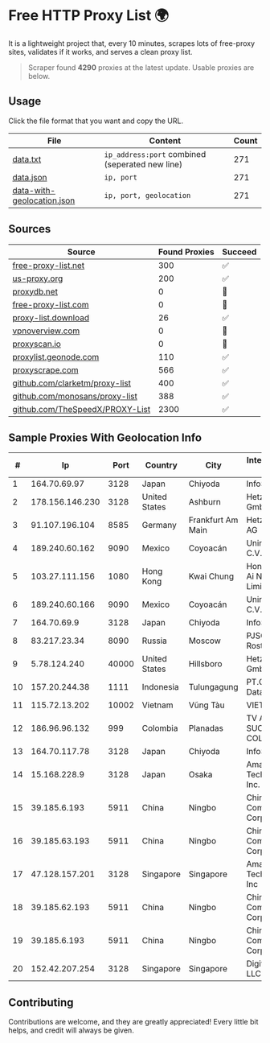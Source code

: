 
# Free HTTP Proxy List 🌍

It is a lightweight project that, every 10 minutes, scrapes lots of free-proxy sites, validates if it works, and serves a clean proxy list.


> Scraper found **4290** proxies at the latest update. Usable proxies are below.

## Usage

Click the file format that you want and copy the URL.


|File|Content|Count|
|----|-------|-----|
|[data.txt](https://raw.githubusercontent.com/themiralay/Proxy-List-World/master/data.txt)|`ip_address:port` combined (seperated new line)|271|
|[data.json](https://raw.githubusercontent.com/themiralay/Proxy-List-World/master/data.json)|`ip, port`|271|
|[data-with-geolocation.json](https://raw.githubusercontent.com/themiralay/Proxy-List-World/master/data-with-geolocation.json)|`ip, port, geolocation`|271|

## Sources

|Source|Found Proxies|Succeed|
|------|-------------|-------|
|[free-proxy-list.net](https://free-proxy-list.net)|300|✅|
|[us-proxy.org](https://www.us-proxy.org)|200|✅|
|[proxydb.net](http://proxydb.net)|0|🚫|
|[free-proxy-list.com](https://free-proxy-list.com/?page=&port=&type%5B%5D=http&type%5B%5D=https&up_time=0&search=Search)|0|🚫|
|[proxy-list.download](https://www.proxy-list.download/HTTP)|26|✅|
|[vpnoverview.com](https://vpnoverview.com/privacy/anonymous-browsing/free-proxy-servers)|0|🚫|
|[proxyscan.io](https://www.proxyscan.io)|0|🚫|
|[proxylist.geonode.com](https://proxylist.geonode.com/api/proxy-list?limit=300&page=1&sort_by=lastChecked&sort_type=desc&protocols=http,https)|110|✅|
|[proxyscrape.com](https://api.proxyscrape.com/v2/?request=displayproxies&protocol=http&timeout=10000&country=all&ssl=all&anonymity=all)|566|✅|
|[github.com/clarketm/proxy-list](https://raw.githubusercontent.com/clarketm/proxy-list/master/proxy-list-raw.txt)|400|✅|
|[github.com/monosans/proxy-list](https://raw.githubusercontent.com/monosans/proxy-list/main/proxies/http.txt)|388|✅|
|[github.com/TheSpeedX/PROXY-List](https://raw.githubusercontent.com/TheSpeedX/PROXY-List/master/http.txt)|2300|✅|


## Sample Proxies With Geolocation Info

|#|Ip|Port|Country|City|Internet Service Provider|
|-|--|----|-------|----|-------------------------|
|1|164.70.69.97|3128|Japan|Chiyoda|InfoSphere|
|2|178.156.146.230|3128|United States|Ashburn|Hetzner Online GmbH|
|3|91.107.196.104|8585|Germany|Frankfurt Am Main|Hetzner Online AG|
|4|189.240.60.162|9090|Mexico|Coyoacán|Uninet S.A. de C.V.|
|5|103.27.111.156|1080|Hong Kong|Kwai Chung|Hong Kong San Ai Net Int'l Limited|
|6|189.240.60.166|9090|Mexico|Coyoacán|Uninet S.A. de C.V.|
|7|164.70.69.9|3128|Japan|Chiyoda|InfoSphere|
|8|83.217.23.34|8090|Russia|Moscow|PJSC Rostelecom|
|9|5.78.124.240|40000|United States|Hillsboro|Hetzner Online GmbH|
|10|157.20.244.38|1111|Indonesia|Tulungagung|PT.Global Media Data Prima|
|11|115.72.13.202|10002|Vietnam|Vũng Tàu|VIETELmetro|
|12|186.96.96.132|999|Colombia|Planadas|TV AZTECA SUCURSAL COLOMBIA|
|13|164.70.117.78|3128|Japan|Chiyoda|InfoSphere|
|14|15.168.228.9|3128|Japan|Osaka|Amazon Technologies Inc.|
|15|39.185.6.193|5911|China|Ningbo|China Mobile Communications Corporation|
|16|39.185.63.193|5911|China|Ningbo|China Mobile Communications Corporation|
|17|47.128.157.201|3128|Singapore|Singapore|Amazon Technologies Inc|
|18|39.185.62.193|5911|China|Ningbo|China Mobile Communications Corporation|
|19|39.185.6.193|5911|China|Ningbo|China Mobile Communications Corporation|
|20|152.42.207.254|3128|Singapore|Singapore|DigitalOcean, LLC|



## Contributing

Contributions are welcome, and they are greatly appreciated! Every
little bit helps, and credit will always be given.

